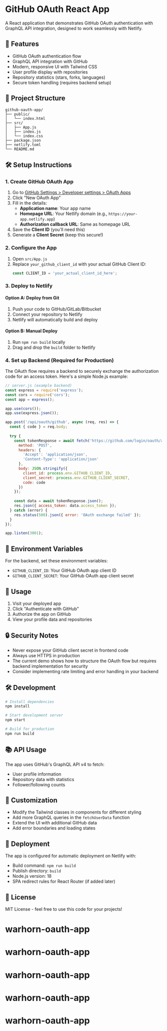 # GitHub OAuth React App

A React application that demonstrates GitHub OAuth authentication with GraphQL API integration, designed to work seamlessly with Netlify.

## 🚀 Features

- GitHub OAuth authentication flow
- GraphQL API integration with GitHub
- Modern, responsive UI with Tailwind CSS
- User profile display with repositories
- Repository statistics (stars, forks, languages)
- Secure token handling (requires backend setup)

## 📁 Project Structure

```
github-oauth-app/
├── public/
│   └── index.html
├── src/
│   ├── App.js
│   ├── index.js
│   └── index.css
├── package.json
├── netlify.toml
└── README.md
```

## 🛠️ Setup Instructions

### 1. Create GitHub OAuth App

1. Go to [GitHub Settings > Developer settings > OAuth Apps](https://github.com/settings/developers)
2. Click "New OAuth App"
3. Fill in the details:
   - **Application name**: Your app name
   - **Homepage URL**: Your Netlify domain (e.g., `https://your-app.netlify.app`)
   - **Authorization callback URL**: Same as homepage URL
4. Save the **Client ID** (you'll need this)
5. Generate a **Client Secret** (keep this secure!)

### 2. Configure the App

1. Open `src/App.js`
2. Replace `your_github_client_id` with your actual GitHub Client ID:
   ```javascript
   const CLIENT_ID = 'your_actual_client_id_here';
   ```

### 3. Deploy to Netlify

#### Option A: Deploy from Git
1. Push your code to GitHub/GitLab/Bitbucket
2. Connect your repository to Netlify
3. Netlify will automatically build and deploy

#### Option B: Manual Deploy
1. Run `npm run build` locally
2. Drag and drop the `build` folder to Netlify

### 4. Set up Backend (Required for Production)

The OAuth flow requires a backend to securely exchange the authorization code for an access token. Here's a simple Node.js example:

```javascript
// server.js (example backend)
const express = require('express');
const cors = require('cors');
const app = express();

app.use(cors());
app.use(express.json());

app.post('/api/oauth/github', async (req, res) => {
  const { code } = req.body;
  
  try {
    const tokenResponse = await fetch('https://github.com/login/oauth/access_token', {
      method: 'POST',
      headers: {
        'Accept': 'application/json',
        'Content-Type': 'application/json'
      },
      body: JSON.stringify({
        client_id: process.env.GITHUB_CLIENT_ID,
        client_secret: process.env.GITHUB_CLIENT_SECRET,
        code: code
      })
    });
    
    const data = await tokenResponse.json();
    res.json({ access_token: data.access_token });
  } catch (error) {
    res.status(500).json({ error: 'OAuth exchange failed' });
  }
});

app.listen(3001);
```

## 🔧 Environment Variables

For the backend, set these environment variables:
- `GITHUB_CLIENT_ID`: Your GitHub OAuth app client ID
- `GITHUB_CLIENT_SECRET`: Your GitHub OAuth app client secret

## 📱 Usage

1. Visit your deployed app
2. Click "Authenticate with GitHub"
3. Authorize the app on GitHub
4. View your profile data and repositories

## 🔒 Security Notes

- Never expose your GitHub client secret in frontend code
- Always use HTTPS in production
- The current demo shows how to structure the OAuth flow but requires backend implementation for security
- Consider implementing rate limiting and error handling in your backend

## 🛠️ Development

```bash
# Install dependencies
npm install

# Start development server
npm start

# Build for production
npm run build
```

## 📚 API Usage

The app uses GitHub's GraphQL API v4 to fetch:
- User profile information
- Repository data with statistics
- Follower/following counts

## 🎨 Customization

- Modify the Tailwind classes in components for different styling
- Add more GraphQL queries in the `fetchUserData` function
- Extend the UI with additional GitHub data
- Add error boundaries and loading states

## 🚀 Deployment

The app is configured for automatic deployment on Netlify with:
- Build command: `npm run build`
- Publish directory: `build`
- Node.js version: 18
- SPA redirect rules for React Router (if added later)

## 📄 License

MIT License - feel free to use this code for your projects!
# warhorn-oauth-app
# warhorn-oauth-app
# warhorn-oauth-app
# warhorn-oauth-app
# warhorn-oauth-app
